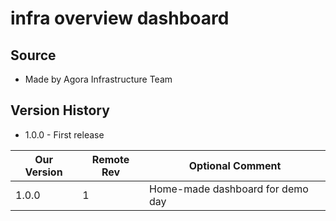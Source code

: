 # infra overview dashboard
## Source
  - Made by Agora Infrastructure Team

## Version History

  - 1.0.0 - First release

| Our Version | Remote Rev  | Optional Comment                 |
| ----------- | ----------- | ---------------------------------|
|       1.0.0 |           1 | Home-made dashboard for demo day |
